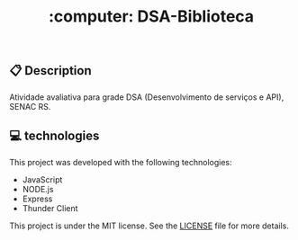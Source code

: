 <h1 align="center">
  :computer: DSA-Biblioteca
</h1>
<br>

## :clipboard: Description

Atividade avaliativa para grade DSA (Desenvolvimento de serviços e API), SENAC RS.

## 💻 technologies

This project was developed with the following technologies:
- JavaScript
- NODE.js
- Express
- Thunder Client


This project is under the MIT license. See the [LICENSE](LICENSE.md) file for more details.
